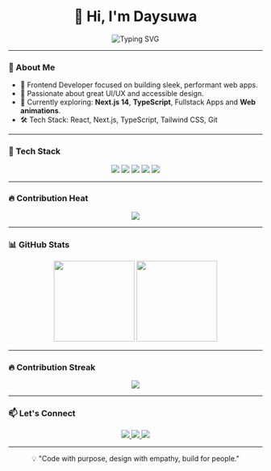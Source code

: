 <h1 align="center">👋 Hi, I'm Daysuwa</h1>

<p align="center">
  <img src="https://readme-typing-svg.demolab.com?font=Fira+Code&duration=4000&pause=1000&color=14b8a6&center=true&vCenter=true&width=500&lines=Frontend+Developer;Lover+of+Clean+UI+%2B+UX;React+%7C+Next.js+%7C+Tailwind+%7C+TypeScript;Always+learning+and+building" alt="Typing SVG" />
</p>

---

### 🚀 About Me

- 🎯 Frontend Developer focused on building sleek, performant web apps.
- 🎨 Passionate about great UI/UX and accessible design.
- 🌱 Currently exploring: **Next.js 14**, **TypeScript**, Fullstack Apps and **Web animations**.
- 🛠️ Tech Stack: React, Next.js, TypeScript, Tailwind CSS, Git

---

### 🔧 Tech Stack

<p align="center">
 <img src="https://img.shields.io/badge/React-20232A?style=for-the-badge&logo=react&logoColor=61DAFB" />
  <img src="https://img.shields.io/badge/Next.js-black?style=for-the-badge&logo=next.js&logoColor=white" />
  <img src="https://img.shields.io/badge/Tailwind-0ea5e9?style=for-the-badge&logo=tailwind-css&logoColor=white" />
  <img src="https://img.shields.io/badge/TypeScript-007ACC?style=for-the-badge&logo=typescript&logoColor=white" />
  <img src="https://img.shields.io/badge/Git-E84E31?style=for-the-badge&logo=git&logoColor=white" />
</p>


---

### 🔥 Contribution Heat

<p align="center">
  <img src="https://streak-stats.demolab.com?user=daysuwaa&theme=tokyonight&hide_border=true" />
</p>

---


### 📊 GitHub Stats

<p align="center">
  <img src="https://github-readme-stats.vercel.app/api?username=daysuwaa&show_icons=true&theme=radical&hide_border=true" height="160" />
  <img src="https://github-readme-stats.vercel.app/api/top-langs/?username=daysuwaa&layout=compact&theme=radical&hide_border=true" height="160" />
</p>

---

### 🔥 Contribution Streak

<p align="center">
  <img src="https://streak-stats.demolab.com?user=daysuwaa&theme=highcontrast&hide_border=true" />
</p>


---

### 📫 Let's Connect

<p align="center">
  <a href="https://adesuwa.dev" target="_blank">
    <img src="https://img.shields.io/badge/Portfolio-14b8a6?style=for-the-badge&logo=vercel&logoColor=white" />
  </a>
  <a href="[https://linkedin.com/in/yourhandle](https://www.linkedin.com/in/adesuwa-aiwerioghene-04538b268/)" target="_blank">
    <img src="https://img.shields.io/badge/LinkedIn-blue?style=for-the-badge&logo=linkedin&logoColor=white" />
  </a>
  <a href="mailto:adesuwaaiwerioghene12@gmail.com">
    <img src="https://img.shields.io/badge/Email-EA4335?style=for-the-badge&logo=gmail&logoColor=white" />
  </a>
</p>


---

<p align="center">💡 "Code with purpose, design with empathy, build for people." </p>
